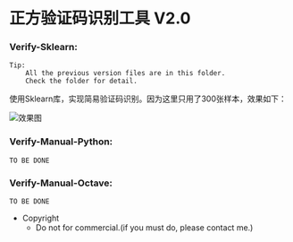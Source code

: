# 正方验证码识别工具 V2.0
### Verify-Sklearn:
    Tip:
        All the previous version files are in this folder.
        Check the folder for detail.

使用Sklearn库，实现简易验证码识别。因为这里只用了300张样本，效果如下：

![效果图](https://github.com/skyduy/zfverify/raw/master/Verify-Sklearn/Achievement.png)

### Verify-Manual-Python:
    TO BE DONE

### Verify-Manual-Octave:
    TO BE DONE

* Copyright
  * Do not for commercial.(if you must do, please contact me.)
